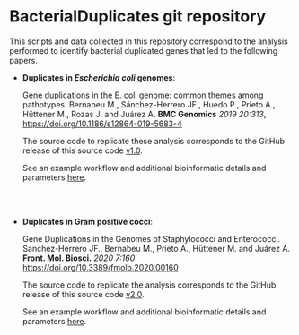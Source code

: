 # BacterialDuplicates git repository

This scripts and data collected in this repository correspond to the analysis performed to identify bacterial duplicated genes that led to the following papers. 

- **Duplicates in *Escherichia coli* genomes**: 

	Gene duplications in the E. coli genome: common themes among pathotypes. Bernabeu M., Sánchez-Herrero JF., Huedo P., Prieto A., Hüttener M., Rozas J. and Juárez A. **BMC Genomics** *2019 20:313*, https://doi.org/10.1186/s12864-019-5683-4

	The source code to replicate these analysis corresponds to the GitHub release of this source code [v1.0](https://github.com/molevol-ub/BacterialDuplicates/releases/tag/v1.0). 

	See an example workflow and additional bioinformatic details and parameters [here](https://github.com/molevol-ub/BacterialDuplicates/blob/master/Ecoli/README.md).

	<br/><br/>

- **Duplicates in Gram positive cocci**:

	Gene Duplications in the Genomes of Staphylococci and Enterococci. Sanchez-Herrero JF., Bernabeu M., Prieto A., Hüttener M. and Juárez A. **Front. Mol. Biosci.** *2020 7:160*. https://doi.org/10.3389/fmolb.2020.00160

	The source code to replicate the analysis corresponds to the GitHub release of this source code [v2.0](https://github.com/molevol-ub/BacterialDuplicates/releases/tag/v2.0). 

	See an example workflow and additional bioinformatic details and parameters [here](https://github.com/molevol-ub/BacterialDuplicates/blob/master/Gram_positive/README.md).


